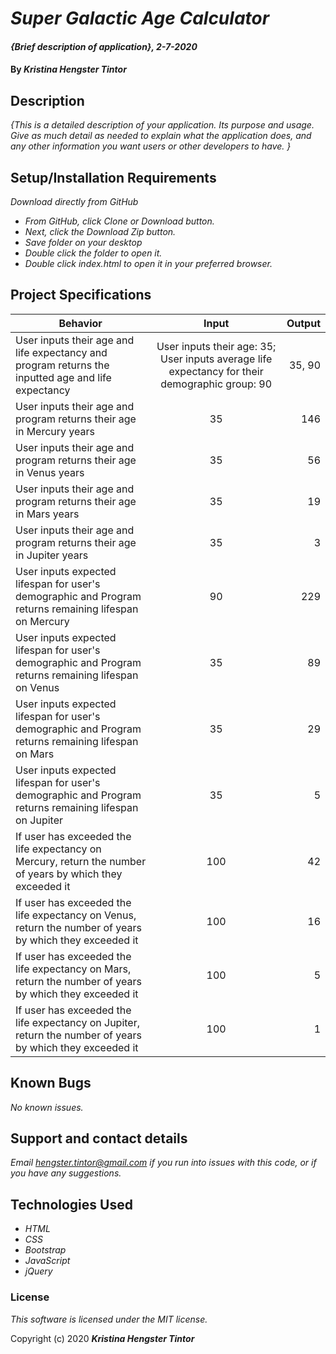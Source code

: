 # _Super Galactic Age Calculator_

#### _{Brief description of application}, 2-7-2020_

#### By _**Kristina Hengster Tintor**_

## Description

_{This is a detailed description of your application. Its purpose and usage.  Give as much detail as needed to explain what the application does, and any other information you want users or other developers to have. }_

## Setup/Installation Requirements

_Download directly from GitHub_
* _From GitHub, click Clone or Download button._
* _Next, click the Download Zip button._
* _Save folder on your desktop_
* _Double click the folder to open it._
* _Double click index.html to open it in your preferred browser._

## Project Specifications

| Behavior   |      Input      |  Output |
|------------|:---------------:|--------:|
|User inputs their age and life expectancy and program returns the inputted age and life expectancy |User inputs their age: 35; User inputs average life expectancy for their demographic group: 90 |35, 90 |
|User inputs their age and program returns their age in Mercury years|35 |146 |
|User inputs their age and program returns their age in Venus years|35 |56 |
|User inputs their age and program returns their age in Mars years |35 | 19|
| User inputs their age and program returns their age in Jupiter years|35 |3 |
|User inputs expected lifespan for user's demographic and Program returns remaining lifespan on Mercury | 90 | 229 |
User inputs expected lifespan for user's demographic and Program returns remaining lifespan on  Venus | 35 | 89 |
| User inputs expected lifespan for user's demographic and Program returns remaining lifespan on Mars | 35 | 29 |
| User inputs expected lifespan for user's demographic and Program returns remaining lifespan on Jupiter | 35 |5 |
|If user has exceeded the life expectancy on Mercury, return the number of years by which they exceeded it |100 | 42|
|If user has exceeded the life expectancy on Venus, return the number of years by which they exceeded it | 100| 16|
|If user has exceeded the life expectancy on Mars, return the number of years by which they exceeded it |100|5|
|If user has exceeded the life expectancy on Jupiter, return the number of years by which they exceeded it | 100| 1 |


## Known Bugs

_No known issues._

## Support and contact details

_Email hengster.tintor@gmail.com if you run into issues with this code, or if you have any suggestions._

## Technologies Used

* _HTML_
* _CSS_
* _Bootstrap_
* _JavaScript_
* _jQuery_

### License

*This software is licensed under the MIT license.*

Copyright (c) 2020 **_Kristina Hengster Tintor_**

